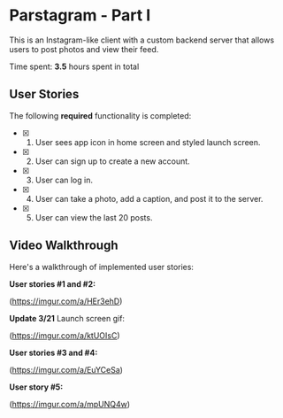 # Parstagram - Part I

This is an Instagram-like client with a custom backend server that allows users to post photos and view their feed.

Time spent: **3.5** hours spent in total

## User Stories

The following **required** functionality is completed:

- [X] 1. User sees app icon in home screen and styled launch screen.
- [X] 2. User can sign up to create a new account.
- [X] 3. User can log in.
- [X] 4. User can take a photo, add a caption, and post it to the server.
- [X] 5. User can view the last 20 posts.


## Video Walkthrough

Here's a walkthrough of implemented user stories:

**User stories #1 and #2:**

(https://imgur.com/a/HEr3ehD)

**Update 3/21** 
Launch screen gif: 

(https://imgur.com/a/ktUOIsC)

**User stories #3 and #4:**

(https://imgur.com/a/EuYCeSa)

**User story #5:**

(https://imgur.com/a/mpUNQ4w)

